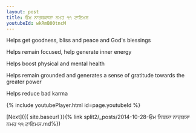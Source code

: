 ```yaml
---
layout: post
title: ਓਮ ਨਾਰਥਕਾਯਾ ਨਮਹ ੧੧ ਟਾਇਮਸ
youtubeId: wkRmB00tncM
---
```

 
 
Helps get goodness, bliss and peace and God's blessings
 
Helps remain focused, help generate inner energy 
 
Helps boost physical and mental health 
 
Helps remain grounded and generates a sense of gratitude towards the greater power 
 
Helps reduce bad karma
 
 
 
 


{% include youtubePlayer.html id=page.youtubeId %}
 
[Next]({{ site.baseurl }}{% link  split2/_posts/2014-10-28-ਓਮ ਨਿਥਯਾ ਨਾਰਥਯਾ ਨਮਹ ੧੧ ਟਾਇਮਸ.md%})
 
